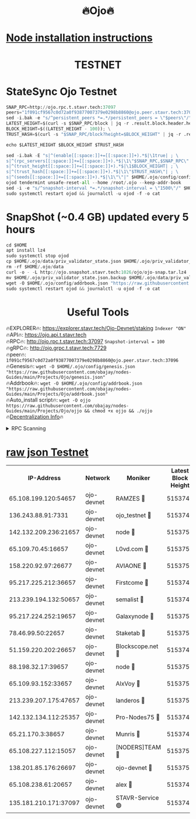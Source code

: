 <h1 align="center"> 🔥Ojo🔥</h1>

[Node installation instructions](https://github.com/obajay/nodes-Guides/tree/main/Projects/Ojo)
=

<h1 align="center"> TESTNET</h1>

# StateSync Ojo Testnet
```python
SNAP_RPC=http://ojo.rpc.t.stavr.tech:37097
peers="1f091cf9567c0d72a0f93877007379e0298b8860@ojo.peer.stavr.tech:37096"
sed -i.bak -e "s/^persistent_peers *=.*/persistent_peers = \"$peers\"/" $HOME/.ojo/config/config.toml
LATEST_HEIGHT=$(curl -s $SNAP_RPC/block | jq -r .result.block.header.height); \
BLOCK_HEIGHT=$((LATEST_HEIGHT - 100)); \
TRUST_HASH=$(curl -s "$SNAP_RPC/block?height=$BLOCK_HEIGHT" | jq -r .result.block_id.hash)

echo $LATEST_HEIGHT $BLOCK_HEIGHT $TRUST_HASH

sed -i.bak -E "s|^(enable[[:space:]]+=[[:space:]]+).*$|\1true| ; \
s|^(rpc_servers[[:space:]]+=[[:space:]]+).*$|\1\"$SNAP_RPC,$SNAP_RPC\"| ; \
s|^(trust_height[[:space:]]+=[[:space:]]+).*$|\1$BLOCK_HEIGHT| ; \
s|^(trust_hash[[:space:]]+=[[:space:]]+).*$|\1\"$TRUST_HASH\"| ; \
s|^(seeds[[:space:]]+=[[:space:]]+).*$|\1\"\"|" $HOME/.ojo/config/config.toml
ojod tendermint unsafe-reset-all --home /root/.ojo --keep-addr-book
sed -i -e "s/^snapshot-interval *=.*/snapshot-interval = \"1500\"/" $HOME/.ojo/config/app.toml
sudo systemctl restart ojod && journalctl -u ojod -f -o cat
```
# SnapShot (~0.4 GB) updated every 5 hours
```python
cd $HOME
apt install lz4
sudo systemctl stop ojod
cp $HOME/.ojo/data/priv_validator_state.json $HOME/.ojo/priv_validator_state.json.backup
rm -rf $HOME/.ojo/data
curl -o - -L http://ojo.snapshot.stavr.tech:1026/ojo/ojo-snap.tar.lz4 | lz4 -c -d - | tar -x -C $HOME/.ojo --strip-components 2
mv $HOME/.ojo/priv_validator_state.json.backup $HOME/.ojo/data/priv_validator_state.json
wget -O $HOME/.ojo/config/addrbook.json "https://raw.githubusercontent.com/obajay/nodes-Guides/main/Projects/Ojo/addrbook.json"
sudo systemctl restart ojod && journalctl -u ojod -f -o cat
```
 <h1 align="center"> Useful Tools</h1>

🔥EXPLORER🔥:        https://explorer.stavr.tech/Ojo-Devnet/staking        `Indexer "ON"` \
🔥API🔥:                     https://ojo.api.t.stavr.tech \
🔥RPC🔥:                    http://ojo.rpc.t.stavr.tech:37097              `Snapshot-interval = 100` \
🔥gRPC🔥:                  http://ojo.grpc.t.stavr.tech:7729 \
🔥peer🔥:                   `1f091cf9567c0d72a0f93877007379e0298b8860@ojo.peer.stavr.tech:37096` \
🔥Genesis🔥:    ```wget -O $HOME/.ojo/config/genesis.json "https://raw.githubusercontent.com/obajay/nodes-Guides/main/Projects/Ojo/genesis.json"``` \
🔥Addrbook🔥:    ```wget -O $HOME/.ojo/config/addrbook.json "https://raw.githubusercontent.com/obajay/nodes-Guides/main/Projects/Ojo/addrbook.json"``` \
🔥Auto_install script🔥: ```wget -O ojjo https://raw.githubusercontent.com/obajay/nodes-Guides/main/Projects/Ojo/ojjo && chmod +x ojjo && ./ojjo``` \
🔥[Decentralization Info](https://github.com/obajay/StateSync-snapshots/tree/main/Projects/Ojo/Decentralization)🔥



<details>
<summary>RPC Scanning</summary>

<h2 align="center"> We scan nodes in real time every 4 hours. And we provide the final result of RPC endpoints.
We cannot influence the operation of these nodes in any way. </h2>


```python
If Voting Power is higher than 0 --> then the Node is a validator of the network and may be subject to attack and be a potential threat to the chain.
```
```python
We marked such validators with a red symbol
```

</details>

[raw json Testnet](https://rpc-check.ojot.stavr.tech/ojot/rpc-ojot-result.json)
=


<table><tr><th>IP-Address</th><th>Network</th><th>Moniker</th><th>Latest Block Height</th><th>Earliest Block Height</th><th>Catching Up</th><th>Tx Index</th><th>Voting Power</th><th>Scan Time</th></tr><tr><td>65.108.199.120:54657</td><td>ojo-devnet</td><td>RAMZES 🔴</td><td>5153748</td><td>306156</td><td>False</td><td>on</td><td>15420</td><td>2024-01-27T06:19:20.171094229UTC</td></tr><tr><td>136.243.88.91:7331</td><td>ojo-devnet</td><td>ojo_testnet 🔴</td><td>5153749</td><td>308845</td><td>False</td><td>on</td><td>1000</td><td>2024-01-27T06:19:26.500900620UTC</td></tr><tr><td>142.132.209.236:21657</td><td>ojo-devnet</td><td>node 🔴</td><td>5153752</td><td>350001</td><td>False</td><td>on</td><td>1999</td><td>2024-01-27T06:19:44.302823649UTC</td></tr><tr><td>65.109.70.45:16657</td><td>ojo-devnet</td><td>L0vd.com 🔴</td><td>5153753</td><td>695918</td><td>False</td><td>off</td><td>998</td><td>2024-01-27T06:19:50.208255458UTC</td></tr><tr><td>158.220.92.97:26677</td><td>ojo-devnet</td><td>AVIAONE 🔴</td><td>5153751</td><td>2754001</td><td>False</td><td>on</td><td>19926</td><td>2024-01-27T06:19:39.211351345UTC</td></tr><tr><td>95.217.225.212:36657</td><td>ojo-devnet</td><td>Firstcome 🔴</td><td>5153749</td><td>2985946</td><td>False</td><td>on</td><td>13566</td><td>2024-01-27T06:19:26.242584211UTC</td></tr><tr><td>213.239.194.132:50657</td><td>ojo-devnet</td><td>semalist 🔴</td><td>5153748</td><td>3223522</td><td>False</td><td>on</td><td>21037</td><td>2024-01-27T06:19:20.476422160UTC</td></tr><tr><td>95.217.224.252:19657</td><td>ojo-devnet</td><td>Galaxynode 🔴</td><td>5153753</td><td>3685492</td><td>False</td><td>on</td><td>11888</td><td>2024-01-27T06:19:49.225682084UTC</td></tr><tr><td>78.46.99.50:22657</td><td>ojo-devnet</td><td>Staketab 🔴</td><td>5153753</td><td>4254801</td><td>False</td><td>on</td><td>1276</td><td>2024-01-27T06:19:50.488626975UTC</td></tr><tr><td>51.159.220.202:26657</td><td>ojo-devnet</td><td>Blockscope.net 🔴</td><td>5153748</td><td>4425001</td><td>False</td><td>on</td><td>1778</td><td>2024-01-27T06:19:19.386930263UTC</td></tr><tr><td>88.198.32.17:39657</td><td>ojo-devnet</td><td>node 🔴</td><td>5153752</td><td>4710001</td><td>False</td><td>on</td><td>89644</td><td>2024-01-27T06:19:44.539673131UTC</td></tr><tr><td>65.109.93.152:33657</td><td>ojo-devnet</td><td>AlxVoy 🔴</td><td>5153752</td><td>4943001</td><td>False</td><td>on</td><td>4491415</td><td>2024-01-27T06:19:44.002972737UTC</td></tr><tr><td>213.239.207.175:47657</td><td>ojo-devnet</td><td>landeros 🔴</td><td>5153751</td><td>4967924</td><td>False</td><td>off</td><td>11083</td><td>2024-01-27T06:19:39.504144559UTC</td></tr><tr><td>142.132.134.112:25357</td><td>ojo-devnet</td><td>Pro-Nodes75 🔴</td><td>5153749</td><td>5053749</td><td>False</td><td>on</td><td>24651</td><td>2024-01-27T06:19:23.478579989UTC</td></tr><tr><td>65.21.170.3:38657</td><td>ojo-devnet</td><td>Munris 🔴</td><td>5153749</td><td>5053749</td><td>False</td><td>off</td><td>20123</td><td>2024-01-27T06:19:25.853025506UTC</td></tr><tr><td>65.108.227.112:15057</td><td>ojo-devnet</td><td>[NODERS]TEAM 🔴</td><td>5153753</td><td>5053753</td><td>False</td><td>off</td><td>9999</td><td>2024-01-27T06:19:49.563974359UTC</td></tr><tr><td>138.201.85.176:26697</td><td>ojo-devnet</td><td>ojo-devnet 🔴</td><td>5153753</td><td>5053753</td><td>False</td><td>on</td><td>1000024000</td><td>2024-01-27T06:19:49.840173717UTC</td></tr><tr><td>65.108.238.61:20657</td><td>ojo-devnet</td><td>alex 🔴</td><td>5153748</td><td>5131001</td><td>False</td><td>on</td><td>11359</td><td>2024-01-27T06:19:19.764485051UTC</td></tr><tr><td>135.181.210.171:37097</td><td>ojo-devnet</td><td>STAVR-Service 🟢</td><td>5153748</td><td>5152901</td><td>False</td><td>on</td><td>0</td><td>2024-01-27T06:19:21.140980458UTC</td></tr></table>
